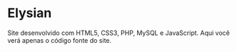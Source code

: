# Elysian
Site desenvolvido com HTML5, CSS3, PHP, MySQL e JavaScript.
Aqui você verá apenas o código fonte do site.
